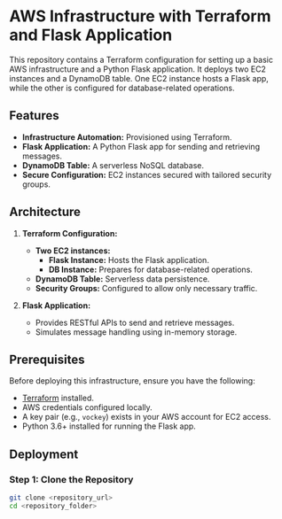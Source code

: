 # AWS Infrastructure with Terraform and Flask Application

This repository contains a Terraform configuration for setting up a basic AWS infrastructure and a Python Flask application. It deploys two EC2 instances and a DynamoDB table. One EC2 instance hosts a Flask app, while the other is configured for database-related operations.

## Features

- **Infrastructure Automation:** Provisioned using Terraform.
- **Flask Application:** A Python Flask app for sending and retrieving messages.
- **DynamoDB Table:** A serverless NoSQL database.
- **Secure Configuration:** EC2 instances secured with tailored security groups.

## Architecture

1. **Terraform Configuration:**
   - **Two EC2 instances:**
     - **Flask Instance:** Hosts the Flask application.
     - **DB Instance:** Prepares for database-related operations.
   - **DynamoDB Table:** Serverless data persistence.
   - **Security Groups:** Configured to allow only necessary traffic.

2. **Flask Application:**
   - Provides RESTful APIs to send and retrieve messages.
   - Simulates message handling using in-memory storage.

## Prerequisites

Before deploying this infrastructure, ensure you have the following:

- [Terraform](https://www.terraform.io/downloads) installed.
- AWS credentials configured locally.
- A key pair (e.g., `vockey`) exists in your AWS account for EC2 access.
- Python 3.6+ installed for running the Flask app.

## Deployment

### Step 1: Clone the Repository
```bash
git clone <repository_url>
cd <repository_folder>
